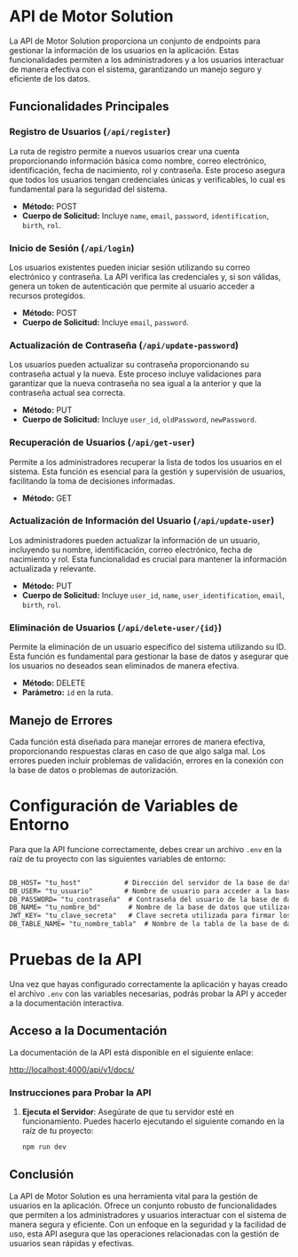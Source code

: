 # API de Motor Solution

La API de Motor Solution proporciona un conjunto de endpoints para gestionar la información de los usuarios en la aplicación. Estas funcionalidades permiten a los administradores y a los usuarios interactuar de manera efectiva con el sistema, garantizando un manejo seguro y eficiente de los datos.

## Funcionalidades Principales

### Registro de Usuarios (`/api/register`)
La ruta de registro permite a nuevos usuarios crear una cuenta proporcionando información básica como nombre, correo electrónico, identificación, fecha de nacimiento, rol y contraseña. Este proceso asegura que todos los usuarios tengan credenciales únicas y verificables, lo cual es fundamental para la seguridad del sistema.

- **Método:** POST
- **Cuerpo de Solicitud:** Incluye `name`, `email`, `password`, `identification`, `birth`, `rol`.

### Inicio de Sesión (`/api/login`)
Los usuarios existentes pueden iniciar sesión utilizando su correo electrónico y contraseña. La API verifica las credenciales y, si son válidas, genera un token de autenticación que permite al usuario acceder a recursos protegidos.

- **Método:** POST
- **Cuerpo de Solicitud:** Incluye `email`, `password`.

### Actualización de Contraseña (`/api/update-password`)
Los usuarios pueden actualizar su contraseña proporcionando su contraseña actual y la nueva. Este proceso incluye validaciones para garantizar que la nueva contraseña no sea igual a la anterior y que la contraseña actual sea correcta.

- **Método:** PUT
- **Cuerpo de Solicitud:** Incluye `user_id`, `oldPassword`, `newPassword`.

### Recuperación de Usuarios (`/api/get-user`)
Permite a los administradores recuperar la lista de todos los usuarios en el sistema. Esta función es esencial para la gestión y supervisión de usuarios, facilitando la toma de decisiones informadas.

- **Método:** GET

### Actualización de Información del Usuario (`/api/update-user`)
Los administradores pueden actualizar la información de un usuario, incluyendo su nombre, identificación, correo electrónico, fecha de nacimiento y rol. Esta funcionalidad es crucial para mantener la información actualizada y relevante.

- **Método:** PUT
- **Cuerpo de Solicitud:** Incluye `user_id`, `name`, `user_identification`, `email`, `birth`, `rol`.

### Eliminación de Usuarios (`/api/delete-user/{id}`)
Permite la eliminación de un usuario específico del sistema utilizando su ID. Esta función es fundamental para gestionar la base de datos y asegurar que los usuarios no deseados sean eliminados de manera efectiva.

- **Método:** DELETE
- **Parámetro:** `id` en la ruta.

## Manejo de Errores
Cada función está diseñada para manejar errores de manera efectiva, proporcionando respuestas claras en caso de que algo salga mal. Los errores pueden incluir problemas de validación, errores en la conexión con la base de datos o problemas de autorización.




# Configuración de Variables de Entorno
Para que la API funcione correctamente, debes crear un archivo `.env` en la raíz de tu proyecto con las siguientes variables de entorno:

```markdown

DB_HOST= "tu_host"           # Dirección del servidor de la base de datos (por ejemplo, "localhost" o "127.0.0.1")
DB_USER= "tu_usuario"        # Nombre de usuario para acceder a la base de datos
DB_PASSWORD= "tu_contraseña"  # Contraseña del usuario de la base de datos
DB_NAME= "tu_nombre_bd"       # Nombre de la base de datos que utilizarás
JWT_KEY= "tu_clave_secreta"   # Clave secreta utilizada para firmar los tokens JWT
DB_TABLE_NAME= "tu_nombre_tabla"  # Nombre de la tabla de la base de datos
```

# Pruebas de la API

Una vez que hayas configurado correctamente la aplicación y hayas creado el archivo `.env` con las variables necesarias, podrás probar la API y acceder a la documentación interactiva.

## Acceso a la Documentación

La documentación de la API está disponible en el siguiente enlace:

[http://localhost:4000/api/v1/docs/](http://localhost:4000/api/v1/docs/)

### Instrucciones para Probar la API

1. **Ejecuta el Servidor**: Asegúrate de que tu servidor esté en funcionamiento. Puedes hacerlo ejecutando el siguiente comando en la raíz de tu proyecto:

   ```bash
   npm run dev
   ```

## Conclusión

La API de Motor Solution es una herramienta vital para la gestión de usuarios en la aplicación. Ofrece un conjunto robusto de funcionalidades que permiten a los administradores y usuarios interactuar con el sistema de manera segura y eficiente. Con un enfoque en la seguridad y la facilidad de uso, esta API asegura que las operaciones relacionadas con la gestión de usuarios sean rápidas y efectivas.

